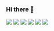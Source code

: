 ### Hi there 👋

![](https://img.shields.io/badge/-PyTorch-white?style=plastic&logo=Pytorch&logoColor=orange&) 
![](https://img.shields.io/badge/-CUDA-black?style=plastic&logo=C&logoColor=red&) 
![](https://img.shields.io/badge/-Git-white?style=plastic&logo=Git&logoColor=orange&)
![](https://img.shields.io/badge/-Python-white?style=plastic&logo=Python&logoColor=orange&)
![](https://img.shields.io/badge/-Linux-white?style=plastic&logo=Linux&logoColor=orange&)
![](https://img.shields.io/badge/-Bash-white?style=plastic&logo=Bash&logoColor=orange&)


<!--
**davidalami/davidalami** is a ✨ _special_ ✨ repository because its `README.md` (this file) appears on your GitHub profile.

Here are some ideas to get you started:

- 🔭 I’m currently working on ...
- 🌱 I’m currently learning ...
- 👯 I’m looking to collaborate on ...
- 🤔 I’m looking for help with ...
- 💬 Ask me about ...
- 📫 How to reach me: ...
- 😄 Pronouns: ...
- ⚡ Fun fact: ...
📫 Reach me at:
-->
